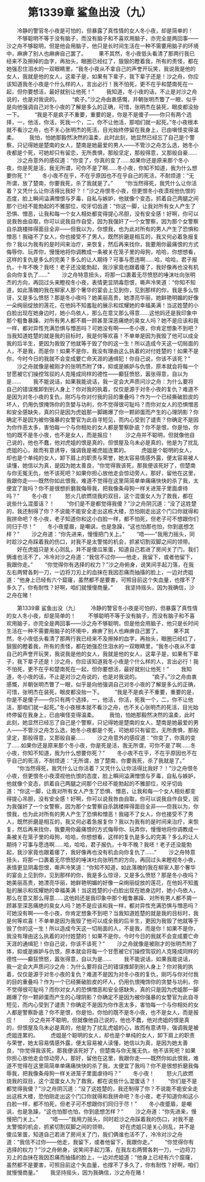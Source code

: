 # 　　第1339章 鲨鱼出没（九）
　　冷静的警官冬小夜是可怕的，但暴露了真性情的女人冬小夜，却是简单的！
　　不够聪明不等于没有脑子，而没有脑子和不喜欢用脑子，亦完全是两回事——沙之舟不够聪明，但是他会用脑子，他只是长时间生活在一种不需要用脑子的环境中，麻痹了别人也麻痹自己罢了。
　　果不其然，冬小夜低头看清了那两行我已经来不及擦掉的血字，再抬头，眼圈已经红了，狠狠的瞪着我，所有的责怪，都在她强忍住泪水的一双眼睛里，“我冬小夜从不拿自己的声誉开玩笑，我说我是他的女人，我就是他的女人，这辈子是，如果有下辈子，我下辈子还是！沙之舟，你应该知道我冬小夜是个什么样的人，言出必行！我不怕死，更不在乎和楚南死在一起，但你要想活，最好就别让他死！”
　　我知道，冬小夜的话，不止是对沙之舟说的，也是对我说的。
　　“疯子。”沙之舟由衷感慨，并朝张明杰瞥了一眼，似乎是向他强调自己对冬小夜的了解是多么的正确，可惜，张明杰在装死，眼皮都没抬一下。
　　“我是不是疯子不重要，重要的是，你是不是傻子——你只有两个选择，一，他活，你活，死我一个，二，你不让他活，那咱们就一起死。”冬小夜根本就不看沙之舟，也不关心张明杰的死活，目光始终停留在我身上，已由嗔怪变得温柔。
　　我怕，怕她那毅然决然的温柔，此时此刻，她显然已经忘了自己是个警察，只记得她是楚南的女人，楚南是她最爱的男人——不管沙之舟怎么选，她冬小夜都是个死，可她却只有留恋，无所畏惧，那般坚定，那般得意，又那般自豪……
　　沙之舟意外的感叹道：“你变了，你真的变了……如果你还是原来那个冬小夜，你是死是活，我无所谓，可你不是了啊……冬小夜，你知不知道，我为什么想要你死？”
　　冬小夜不在乎，不在乎原因也不在乎自己的死活，不耐烦道：“无所谓，放了楚南，你要我死，杀了我就是了。”
　　“你当然得死，我凭什么让你活着？又凭什么让你活得比我好？！”沙之舟恨冬小夜，但更恨冬小夜漠视他仇恨的态度，脸上瞬间溢满憎恨与歹毒，自私与嫉妒，他就像个变态，抓着自己两腿之间那个已经不能勃起的不雅部位，咬牙切齿道：“你这一脚，让我对所有女人产生了恐惧、憎恶，让我和每一个女人相处都变得提心吊胆，没有安全感！好啊，你可以说我咎由自取，你可以说我自作自受，因为我强奸了一个女警察，因为那个女警察自杀跳楼摔得面目全非——但我以为，你恨我，也为此对所有的男人产生了恐惧和憎恶！我碰不了女人，你也接受不了男人，既然折磨是相互的，我又何必着急报复你？我以为我有的是时间来治疗，来恢复，然后再来找你，我要用你最痛恨的方式侮辱你、玩弄你，慢慢地将你调教成一条被关在笼子里的母狗，哈哈，你想想看，这样的复仇是多么的完美？多么的让人期待？可事与愿违啊……哈，哈哈，君子报仇，十年不晚？我呸！老子还没能勃起，我沙家竟也跟着痿了，我好像再也没有机会向你复仇了……”
　　沙之舟特意扭头，将那一口裹着无尽愤怒的唾沫吐向张明杰的方向，再回过头来瞪视冬小夜，表情更显阴毒怨恨，嘶声冷笑道：“你知不知道，如此落魄的我在柳家人那个奢华的宴会上见到你，见到那样的你，我是多么惊讶，又是多么愤怒？那是冬小夜吗？她美丽高贵，她漂亮华丽，她鲜艳明媚的好像一朵绚丽绽放的莲花，在他妈不知羞耻的展示和炫耀她的幸福美满！当这姓楚的小白脸出现在她身边时，她小鸟依人，那么在意又那么得意……这他妈还是我印象中那个粗鲁暴躁、对所有男人都不屑一顾甚至深恶痛绝的臭女人吗？她不是应该和我一样，都对异性充满恐惧与憎恶吗？可她没有啊——冬小夜，你肯定想象不到吧？当我知道姓楚的就是我的目标时，我是何等欢喜！不单单是因为我毁了他可以成全我的后半生，更因为我毁了他就等于毁了你的这一生！所以造成今天这一切局面的人，不是我，而是你！如果不是你，我没有理由这么执着的对付姓楚的！如果不是你，今时今日的我就不会变成要亡命天涯的通缉犯！你自己说，你该不该死？”
　　沙之舟就像是被刚才的张明杰附了体，抑或是嫉妒与仇恨，原本就会将每一个甘愿被它们操控驾驭的人克隆成同样的德性——癫狂愤怒，嚣张得意，自以为是……
　　我不能说话，如果我能说话，我一定会大声质问沙之舟：为什么要将自己的错误推卸到别人身上？你对我的执着，仅仅是源于对冬小夜的复仇？难道不是因为对冬小夜的复仇，刚巧与你对付我的目的重叠吗？作为一个已经撕破脸皮的坏人，仍用仇恨掩饰你的贪婪与功利，你不觉得很可耻吗？而你对女人的恐惧憎恶和安全感缺失，真的只是因为虎姐那一脚踢爆了你一颗卵蛋而产生的心理阴影？你确定不是因为被你强暴的女警官为此自寻短见，而内心受到了谴责？你确定不是因为你作恶太多，害怕每一个与你相处的女人都是警察卧底？你不是恨，你是怕，你怕的既不是冬小夜，也不是女人，而是报应！
　　沙之舟并不聪明，但就像他自己说的，他也不蠢，他对虎姐的恨是真的，但恨屋及乌未必是真的，他是为了扰乱虎姐的心，故而有意诱导，强调我是被虎姐连累的。
　　虎姐是个聪明的女人，却也是个单纯的女人，卸下肩上的职责与荣誉，她太容易情感外露，便太容易被人读懂，她信以为真，是因为她太善良，“你觉得我该死，那我便该死好了，但楚南与你无冤无仇，他不该死吧？如果你担心放他走会惊动旁人，那好，留他在这里，我跟你走——既然你如此恨我，难道不觉得在这里简简单单痛痛快快的杀了我，太便宜了我吗？你不是很想折磨我侮辱我，把我像条母狗一样关进笼子里面虐待吗？”
　　冬小夜！
　　怒火几欲燃烧我的双目，这个混蛋女人为了救我，都在说些什么混蛋话？！
　　“你们是不是都觉得我傻？”沙之舟阴沉道：“没了这姓楚的，我还制得了你？不说能不能安全走出这栋大楼，恐怕刚走出这个门口你就得和我拼命吧？冬小夜，老子知道你和这小白脸一样，都不怕死，但老子可不想跟你们同归于尽！”
　　冬小夜蹙眉，是嘲讽，也是急躁，“这也怕那也怕，你到底想怎样？”
　　沙之舟道：“你先进来，慢慢把门关上。”
　　“唔——”我用力摇头，同时趁沙之舟踩着我的伤口，对我不是太警惕的机会，抓紧切割双脚之间的领带。
　　好在虎姐只是关心则乱，并不是傻瓜笨蛋，知道自己若进了房间关了门，我们俩谁也活不了，冷冷对沙之舟道：“我信不过你——他走，我留下，或者他留下，我跟你走。”
　　“你觉得你有选择的权力？”沙之舟俯身，说笑间手起刀落，在我左右两臂各刺一刀，一边将刀刃上的血抹在我因忍痛而抽搐的脸上，一边对虎姐道：“他身上已经有六个窟窿，虽然都不是要害，可照目前这个失血量，也撑不了多久了，你有耐性？好啊，咱们就慢慢商量。”
　　我坚持摇头，因为我确信，沙之舟在赌！

　　第1339章 鲨鱼出没（九）
　　冷静的警官冬小夜是可怕的，但暴露了真性情的女人冬小夜，却是简单的！
　　不够聪明不等于没有脑子，而没有脑子和不喜欢用脑子，亦完全是两回事——沙之舟不够聪明，但是他会用脑子，他只是长时间生活在一种不需要用脑子的环境中，麻痹了别人也麻痹自己罢了。
　　果不其然，冬小夜低头看清了那两行我已经来不及擦掉的血字，再抬头，眼圈已经红了，狠狠的瞪着我，所有的责怪，都在她强忍住泪水的一双眼睛里，“我冬小夜从不拿自己的声誉开玩笑，我说我是他的女人，我就是他的女人，这辈子是，如果有下辈子，我下辈子还是！沙之舟，你应该知道我冬小夜是个什么样的人，言出必行！我不怕死，更不在乎和楚南死在一起，但你要想活，最好就别让他死！”
　　我知道，冬小夜的话，不止是对沙之舟说的，也是对我说的。
　　“疯子。”沙之舟由衷感慨，并朝张明杰瞥了一眼，似乎是向他强调自己对冬小夜的了解是多么的正确，可惜，张明杰在装死，眼皮都没抬一下。
　　“我是不是疯子不重要，重要的是，你是不是傻子——你只有两个选择，一，他活，你活，死我一个，二，你不让他活，那咱们就一起死。”冬小夜根本就不看沙之舟，也不关心张明杰的死活，目光始终停留在我身上，已由嗔怪变得温柔。
　　我怕，怕她那毅然决然的温柔，此时此刻，她显然已经忘了自己是个警察，只记得她是楚南的女人，楚南是她最爱的男人——不管沙之舟怎么选，她冬小夜都是个死，可她却只有留恋，无所畏惧，那般坚定，那般得意，又那般自豪……
　　沙之舟意外的感叹道：“你变了，你真的变了……如果你还是原来那个冬小夜，你是死是活，我无所谓，可你不是了啊……冬小夜，你知不知道，我为什么想要你死？”
　　冬小夜不在乎，不在乎原因也不在乎自己的死活，不耐烦道：“无所谓，放了楚南，你要我死，杀了我就是了。”
　　“你当然得死，我凭什么让你活着？又凭什么让你活得比我好？！”沙之舟恨冬小夜，但更恨冬小夜漠视他仇恨的态度，脸上瞬间溢满憎恨与歹毒，自私与嫉妒，他就像个变态，抓着自己两腿之间那个已经不能勃起的不雅部位，咬牙切齿道：“你这一脚，让我对所有女人产生了恐惧、憎恶，让我和每一个女人相处都变得提心吊胆，没有安全感！好啊，你可以说我咎由自取，你可以说我自作自受，因为我强奸了一个女警察，因为那个女警察自杀跳楼摔得面目全非——但我以为，你恨我，也为此对所有的男人产生了恐惧和憎恶！我碰不了女人，你也接受不了男人，既然折磨是相互的，我又何必着急报复你？我以为我有的是时间来治疗，来恢复，然后再来找你，我要用你最痛恨的方式侮辱你、玩弄你，慢慢地将你调教成一条被关在笼子里的母狗，哈哈，你想想看，这样的复仇是多么的完美？多么的让人期待？可事与愿违啊……哈，哈哈，君子报仇，十年不晚？我呸！老子还没能勃起，我沙家竟也跟着痿了，我好像再也没有机会向你复仇了……”
　　沙之舟特意扭头，将那一口裹着无尽愤怒的唾沫吐向张明杰的方向，再回过头来瞪视冬小夜，表情更显阴毒怨恨，嘶声冷笑道：“你知不知道，如此落魄的我在柳家人那个奢华的宴会上见到你，见到那样的你，我是多么惊讶，又是多么愤怒？那是冬小夜吗？她美丽高贵，她漂亮华丽，她鲜艳明媚的好像一朵绚丽绽放的莲花，在他妈不知羞耻的展示和炫耀她的幸福美满！当这姓楚的小白脸出现在她身边时，她小鸟依人，那么在意又那么得意……这他妈还是我印象中那个粗鲁暴躁、对所有男人都不屑一顾甚至深恶痛绝的臭女人吗？她不是应该和我一样，都对异性充满恐惧与憎恶吗？可她没有啊——冬小夜，你肯定想象不到吧？当我知道姓楚的就是我的目标时，我是何等欢喜！不单单是因为我毁了他可以成全我的后半生，更因为我毁了他就等于毁了你的这一生！所以造成今天这一切局面的人，不是我，而是你！如果不是你，我没有理由这么执着的对付姓楚的！如果不是你，今时今日的我就不会变成要亡命天涯的通缉犯！你自己说，你该不该死？”
　　沙之舟就像是被刚才的张明杰附了体，抑或是嫉妒与仇恨，原本就会将每一个甘愿被它们操控驾驭的人克隆成同样的德性——癫狂愤怒，嚣张得意，自以为是……
　　我不能说话，如果我能说话，我一定会大声质问沙之舟：为什么要将自己的错误推卸到别人身上？你对我的执着，仅仅是源于对冬小夜的复仇？难道不是因为对冬小夜的复仇，刚巧与你对付我的目的重叠吗？作为一个已经撕破脸皮的坏人，仍用仇恨掩饰你的贪婪与功利，你不觉得很可耻吗？而你对女人的恐惧憎恶和安全感缺失，真的只是因为虎姐那一脚踢爆了你一颗卵蛋而产生的心理阴影？你确定不是因为被你强暴的女警官为此自寻短见，而内心受到了谴责？你确定不是因为你作恶太多，害怕每一个与你相处的女人都是警察卧底？你不是恨，你是怕，你怕的既不是冬小夜，也不是女人，而是报应！
　　沙之舟并不聪明，但就像他自己说的，他也不蠢，他对虎姐的恨是真的，但恨屋及乌未必是真的，他是为了扰乱虎姐的心，故而有意诱导，强调我是被虎姐连累的。
　　虎姐是个聪明的女人，却也是个单纯的女人，卸下肩上的职责与荣誉，她太容易情感外露，便太容易被人读懂，她信以为真，是因为她太善良，“你觉得我该死，那我便该死好了，但楚南与你无冤无仇，他不该死吧？如果你担心放他走会惊动旁人，那好，留他在这里，我跟你走——既然你如此恨我，难道不觉得在这里简简单单痛痛快快的杀了我，太便宜了我吗？你不是很想折磨我侮辱我，把我像条母狗一样关进笼子里面虐待吗？”
　　冬小夜！
　　怒火几欲燃烧我的双目，这个混蛋女人为了救我，都在说些什么混蛋话？！
　　“你们是不是都觉得我傻？”沙之舟阴沉道：“没了这姓楚的，我还制得了你？不说能不能安全走出这栋大楼，恐怕刚走出这个门口你就得和我拼命吧？冬小夜，老子知道你和这小白脸一样，都不怕死，但老子可不想跟你们同归于尽！”
　　冬小夜蹙眉，是嘲讽，也是急躁，“这也怕那也怕，你到底想怎样？”
　　沙之舟道：“你先进来，慢慢把门关上。”
　　“唔——”我用力摇头，同时趁沙之舟踩着我的伤口，对我不是太警惕的机会，抓紧切割双脚之间的领带。
　　好在虎姐只是关心则乱，并不是傻瓜笨蛋，知道自己若进了房间关了门，我们俩谁也活不了，冷冷对沙之舟道：“我信不过你——他走，我留下，或者他留下，我跟你走。”
　　“你觉得你有选择的权力？”沙之舟俯身，说笑间手起刀落，在我左右两臂各刺一刀，一边将刀刃上的血抹在我因忍痛而抽搐的脸上，一边对虎姐道：“他身上已经有六个窟窿，虽然都不是要害，可照目前这个失血量，也撑不了多久了，你有耐性？好啊，咱们就慢慢商量。”
　　我坚持摇头，因为我确信，沙之舟在赌！
